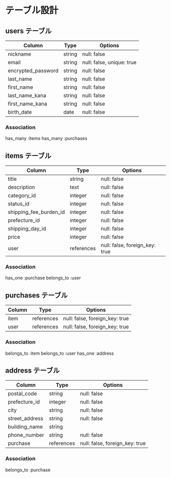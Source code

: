 # テーブル設計

## users テーブル

| Column             | Type   | Options     |
| ------------------ | ------ | ----------- |
| nickname           | string | null: false |
| email              | string | null: false, unique: true |
| encrypted_password | string | null: false |
| last_name          | string | null: false |
| first_name         | string | null: false |
| last_name_kana     | string | null: false |
| first_name_kana    | string | null: false |
| birth_date         | date   | null: false |

### Association
has_many :items
has_many :purchases

## items テーブル

| Column                 | Type        | Options     |
| ---------------------- | ----------- | ----------- |
| title                  | string      | null: false |
| description            | text        | null: false |
| category_id            | integer     | null: false |
| status_id              | integer     | null: false |
| shipping_fee_burden_id | integer     | null: false |
| prefecture_id          | integer     | null: false |
| shipping_day_id        | integer     | null: false |
| price                  | integer     | null: false |
| user                   | references  | null: false, foreign_key: true |

### Association
has_one :purchase
belongs_to :user

## purchases テーブル

| Column     | Type       | Options     |
| ---------- | ---------- | ----------- |
| item       | references | null: false, foreign_key: true |
| user       | references | null: false, foreign_key: true |

### Association
belongs_to :item
belongs_to :user
has_one :address

## address テーブル

| Column          | Type       | Options     |
| --------------- | ---------- | ----------- |
| postal_code     | string     | null: false |
| prefecture_id   | integer    | null: false |
| city            | string     | null: false |
| street_address  | string     | null: false |
| building_name   | string     |             |
| phone_number    | string     | null: false |
| purchase        | references | null: false, foreign_key: true |

### Association
belongs_to :purchase

